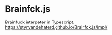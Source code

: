 # Brainfck.js
Brainfuck interpeter in Typescript.
https://stynvandehaterd.github.io/Brainfck.js/impl/
